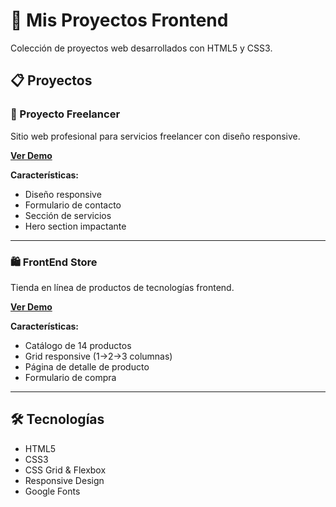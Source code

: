 
# 🚀 Mis Proyectos Frontend

Colección de proyectos web desarrollados con HTML5 y CSS3.

## 📋 Proyectos

### 💼 Proyecto Freelancer
Sitio web profesional para servicios freelancer con diseño responsive.

**[Ver Demo](https://proyecto-fl.netlify.app/)**

**Características:**
- Diseño responsive
- Formulario de contacto
- Sección de servicios
- Hero section impactante

---

### 🛍️ FrontEnd Store
Tienda en línea de productos de tecnologías frontend.

**[Ver Demo](https://proyecto-fe-store.netlify.app/)**

**Características:**
- Catálogo de 14 productos
- Grid responsive (1→2→3 columnas)
- Página de detalle de producto
- Formulario de compra

---

## 🛠️ Tecnologías

- HTML5
- CSS3
- CSS Grid & Flexbox
- Responsive Design
- Google Fonts
